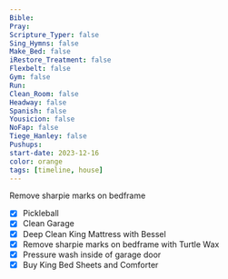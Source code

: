 ```yaml
---
Bible: 
Pray: 
Scripture_Typer: false
Sing_Hymns: false
Make_Bed: false
iRestore_Treatment: false
Flexbelt: false
Gym: false
Run: 
Clean_Room: false
Headway: false
Spanish: false
Yousicion: false
NoFap: false
Tiege_Hanley: false
Pushups:
start-date: 2023-12-16
color: orange
tags: [timeline, house]
---
```

<span 
	  class='ob-timelines' 
	  data-title='Pressure Wash Inside of Garage Door' 
	  data-img = 'https://lh3.googleusercontent.com/pw/ABLVV85FZhQH8g8ma2sHwKCaJPrVsI6mdQHCLlrPtWdUxrQfI0GRc00UXb9WNIdbts8HO_abzuFDImEkSvaYDlUsk5537iR1iujw0IXEbKFiCohITgyLE7sajc3CeXUOGngxFBFz61NZMKBvgt4B-RSxDkpm8g=w700-h1245-s-no-gm?authuser=0'>
	  Remove sharpie marks on bedframe
</span>
- [x] Pickleball
- [x] Clean Garage
- [x] Deep Clean King Mattress with Bessel
- [x] Remove sharpie marks on bedframe with Turtle Wax
- [x] Pressure wash inside of garage door
- [x] Buy King Bed Sheets and Comforter